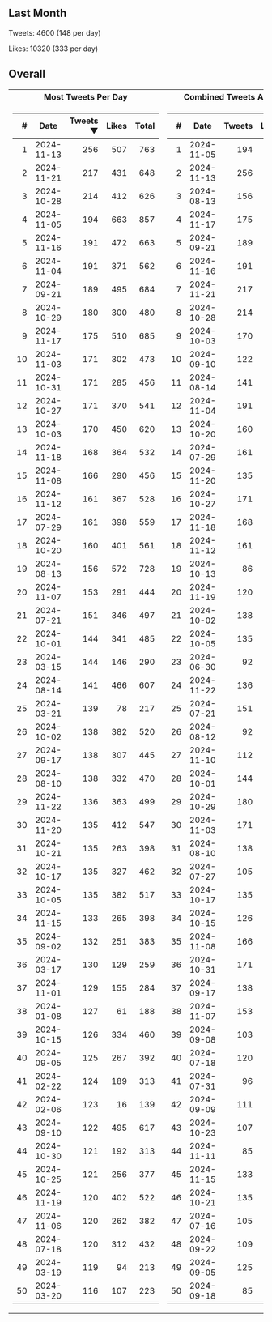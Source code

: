 ## Last Month
Tweets: 4600 (148 per day)

Likes: 10320 (333 per day)

## Overall
<table>
<tr><th>Most Tweets Per Day</th><th>Combined Tweets And Likes</th></tr><tr><td>


|#|Date|Tweets ▼|Likes|Total|
|--:|--|--:|--:|--:|
|1|2024-11-13|256|507|763|
|2|2024-11-21|217|431|648|
|3|2024-10-28|214|412|626|
|4|2024-11-05|194|663|857|
|5|2024-11-16|191|472|663|
|6|2024-11-04|191|371|562|
|7|2024-09-21|189|495|684|
|8|2024-10-29|180|300|480|
|9|2024-11-17|175|510|685|
|10|2024-11-03|171|302|473|
|11|2024-10-31|171|285|456|
|12|2024-10-27|171|370|541|
|13|2024-10-03|170|450|620|
|14|2024-11-18|168|364|532|
|15|2024-11-08|166|290|456|
|16|2024-11-12|161|367|528|
|17|2024-07-29|161|398|559|
|18|2024-10-20|160|401|561|
|19|2024-08-13|156|572|728|
|20|2024-11-07|153|291|444|
|21|2024-07-21|151|346|497|
|22|2024-10-01|144|341|485|
|23|2024-03-15|144|146|290|
|24|2024-08-14|141|466|607|
|25|2024-03-21|139|78|217|
|26|2024-10-02|138|382|520|
|27|2024-09-17|138|307|445|
|28|2024-08-10|138|332|470|
|29|2024-11-22|136|363|499|
|30|2024-11-20|135|412|547|
|31|2024-10-21|135|263|398|
|32|2024-10-17|135|327|462|
|33|2024-10-05|135|382|517|
|34|2024-11-15|133|265|398|
|35|2024-09-02|132|251|383|
|36|2024-03-17|130|129|259|
|37|2024-11-01|129|155|284|
|38|2024-01-08|127|61|188|
|39|2024-10-15|126|334|460|
|40|2024-09-05|125|267|392|
|41|2024-02-22|124|189|313|
|42|2024-02-06|123|16|139|
|43|2024-09-10|122|495|617|
|44|2024-10-30|121|192|313|
|45|2024-10-25|121|256|377|
|46|2024-11-19|120|402|522|
|47|2024-11-06|120|262|382|
|48|2024-07-18|120|312|432|
|49|2024-03-19|119|94|213|
|50|2024-03-20|116|107|223|

</td><td>


|#|Date|Tweets|Likes|Total ▼|
|--:|--|--:|--:|--:|
|1|2024-11-05|194|663|857|
|2|2024-11-13|256|507|763|
|3|2024-08-13|156|572|728|
|4|2024-11-17|175|510|685|
|5|2024-09-21|189|495|684|
|6|2024-11-16|191|472|663|
|7|2024-11-21|217|431|648|
|8|2024-10-28|214|412|626|
|9|2024-10-03|170|450|620|
|10|2024-09-10|122|495|617|
|11|2024-08-14|141|466|607|
|12|2024-11-04|191|371|562|
|13|2024-10-20|160|401|561|
|14|2024-07-29|161|398|559|
|15|2024-11-20|135|412|547|
|16|2024-10-27|171|370|541|
|17|2024-11-18|168|364|532|
|18|2024-11-12|161|367|528|
|19|2024-10-13|86|438|524|
|20|2024-11-19|120|402|522|
|21|2024-10-02|138|382|520|
|22|2024-10-05|135|382|517|
|23|2024-06-30|92|413|505|
|24|2024-11-22|136|363|499|
|25|2024-07-21|151|346|497|
|26|2024-08-12|92|404|496|
|27|2024-11-10|112|375|487|
|28|2024-10-01|144|341|485|
|29|2024-10-29|180|300|480|
|30|2024-11-03|171|302|473|
|31|2024-08-10|138|332|470|
|32|2024-07-27|105|359|464|
|33|2024-10-17|135|327|462|
|34|2024-10-15|126|334|460|
|35|2024-11-08|166|290|456|
|36|2024-10-31|171|285|456|
|37|2024-09-17|138|307|445|
|38|2024-11-07|153|291|444|
|39|2024-09-08|103|341|444|
|40|2024-07-18|120|312|432|
|41|2024-07-31|96|325|421|
|42|2024-09-09|111|304|415|
|43|2024-10-23|107|297|404|
|44|2024-11-11|85|314|399|
|45|2024-11-15|133|265|398|
|46|2024-10-21|135|263|398|
|47|2024-07-16|105|292|397|
|48|2024-09-22|109|283|392|
|49|2024-09-05|125|267|392|
|50|2024-09-18|85|305|390|

</td><tr>
</table>

